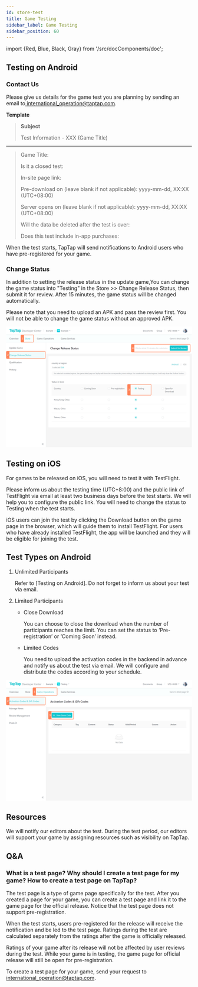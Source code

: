 ```yaml
---
id: store-test 
title: Game Testing 
sidebar_label: Game Testing
sidebar_position: 60
---
```


import {Red, Blue, Black, Gray} from '/src/docComponents/doc';

## Testing on Android

### Contact Us

Please give us details for the game test you are planning by sending an email to[ international_operation@taptap.com](mailto:international_operation@taptap.com).

**Template**

> **Subject**
>
> Test Information - XXX (Game Title)

---

>
> Game Title:
>
> Is it a closed test:
>
> In-site page link:
>
> Pre-download on (leave blank if not applicable): yyyy-mm-dd, XX:XX (UTC+08:00)
>
> Server opens on (leave blank if not applicable): yyyy-mm-dd, XX:XX (UTC+08:00)
>
> Will the data be deleted after the test is over:
>
> Does this test include in-app purchases:

When the test starts, TapTap will send notifications to Android users who have pre-registered for your game.

### Change Status

In addition to setting the release status in the update game,You can change the game status into "Testing" in the <Blue>Store</Blue> >> <Blue>Change Release Status</Blue>, then submit it for review. After 15 minutes, the game status will be changed automatically.

Please note that you need to upload an APK and pass the review first. You will not be able to change the game status without an approved APK.

![ ](/img/Game-Testing-1.png)

## Testing on iOS

For games to be released on iOS, you will need to test it with TestFlight.

Please inform us about the testing time (UTC+8:00) and the public link of TestFlight via email at least two business days before the test starts. We will help you to configure the public link. You will need to change the status to Testing when the test starts.

iOS users can join the test by clicking the Download button on the game page in the browser, which will guide them to install TestFlight. For users who have already installed TestFlight, the app will be launched and they will be eligible for joining the test.

## Test Types on Android

1. Unlimited Participants

    Refer to [Testing on Android]. Do not forget to inform us about your test via email. 

2. Limited Participants

    - Close Download 

        You can choose to close the download when the number of participants reaches the limit. You can set the status to ‘Pre-registration’ or ‘Coming Soon’ instead.

    - Limited Codes

        You need to upload the activation codes in the backend in advance and notify us about the test via email. We will configure and distribute the codes according to your schedule.

![ ](/img/Game-Testing-2.png)

## Resources

We will notify our editors about the test. During the test period, our editors will support your game by assigning resources such as visibility on TapTap.

## Q&A

### What is a test page? Why should I create a test page for my game? How to create a test page on TapTap?

The test page is a type of game page specifically for the test. After you created a page for your game, you can create a test page and link it to the game page for the official release. Notice that the test page does not support pre-registration.

When the test starts, users pre-registered for the release will receive the notification and be led to the test page. Ratings during the test are calculated separately from the ratings after the game is officially released. 

Ratings of your game after its release will not be affected by user reviews during the test. While your game is in testing, the game page for official release will still be open for pre-registration.

To create a test page for your game, send your request to[ international_operation@taptap.com](mailto:international_operation@taptap.com).


